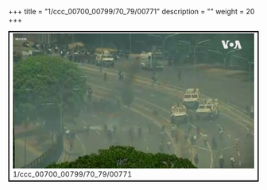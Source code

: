 +++
title = "1/ccc_00700_00799/70_79/00771"
description = ""
weight = 20
+++

<table style="border:2px solid black;max-width:800px;max-height:800px;" 
><tr><td>
<img class="center-fit-jpg"
src="/jpg_/aaa_20190430_NxaOmWaI8sI_00770.jpg">
1/ccc_00700_00799/70_79/00771
</img></td></tr></table>
